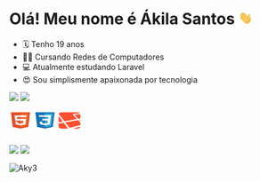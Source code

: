 <h1>Olá! Meu nome é Ákila Santos <img src="https://github.com/Aky3/Aky3/blob/main/Hi.gif" width="25" ></h1>

 - 🗓️ Tenho 19 anos
 - 👩‍🎓 Cursando Redes de Computadores
 - 💻 Atualmente estudando Laravel
 - 😍 Sou simplismente apaixonada por tecnologia
 <div>
 <img height="180em" src="https://github-readme-stats.vercel.app/api?username=Aky3&show_icons=true&theme=radical&include_all_commits=true&count_private=true"/>
  <img height="180em" src="https://github-readme-stats.vercel.app/api/top-langs/?username=Aky3&layout=compact&langs_count=7&theme=radical"/>
</div>

<div style="display: inline_block"><br>
<img align="center" alt="Aky3-HTML" height="30" width="40" src="https://raw.githubusercontent.com/devicons/devicon/master/icons/html5/html5-original.svg">
<img align="center" alt="Aky3-CSS" height="30" width="40" src="https://raw.githubusercontent.com/devicons/devicon/master/icons/css3/css3-original.svg">
<img align="center" alt="Aky3-LARAVEL" height="30" width="40" src="https://github.com/devicons/devicon/blob/master/icons/laravel/laravel-plain.svg"> 
</div>
 
 ##
 
 <div>
  
 <a href = "mailto:santosakila7@gmail.com"><img src="https://img.shields.io/badge/-Gmail-%23333?style=for-the-badge&logo=gmail&logoColor=white" target="_blank"></a>
  <a href="https://www.linkedin.com/in/akila-sousa-santos-99991b1bb" target="_blank"><img src="https://img.shields.io/badge/-LinkedIn-%230077B5?style=for-the-badge&logo=linkedin&logoColor=white" target="_blank"></a> 
 </div>
 <div>
 <img src="https://komarev.com/ghpvc/?username=Aky3&color=green" alt="Aky3" />
 </div>

